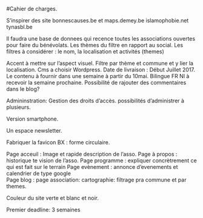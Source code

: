 #Cahier de charges.

S’inspirer des site bonnescauses.be et maps.demey.be islamophobie.net tynasbl.be

Il faudra une base de donnees qui recence toutes les associations ouvertes pour faire du bénévolats.
Les thèmes du filtre en rapport au social.
Les filtres à considérer : le nom, la localisation et activités (themes)

Accent à mettre sur l’aspect visuel. Filtre par thème et commune et y lier la localisation. Cms a choisir Wordpress.
Date de livraison : Début Juillet 2017.
Le contenu à fournir dans une semaine à partir du 10mai.  Bilingue FR Nl
à recevoir  la semaine prochaine.
Possibilité de rajouter des commentaires dans le blog?

Admininstration: 
Gestion des droits d’accès.
possibilités d’administrer à  plusieurs.

Version smartphone.

Un espace newsletter. 

Fabriquer la favicon BX : forme circulaire.
 
Page acceuil : Image et rapide description de l’asso.
Page à propos : historique te vision de l’asso.
Page programme : expliquer concrètrement ce qui est fait sur le terrain
Page evènement : annonce d’evenements et calendrier de type google  
Page blog :
page association: cartographie: filtrage pra commune et par themes.

Couleur du site verte et blanc et noir.

Premier deadline:  3 semaines
